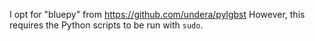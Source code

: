 I opt for "bluepy" from https://github.com/undera/pylgbst
However, this requires the Python scripts to be run with `sudo`.
